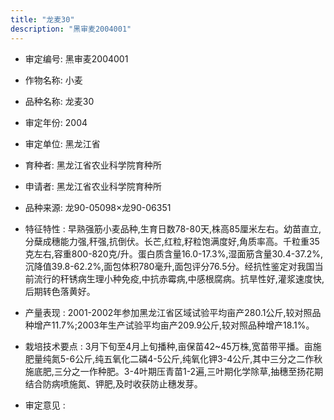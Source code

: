 ```yaml
---
title: "龙麦30"
description: "黑审麦2004001"
---
```

* 审定编号:  黑审麦2004001

*  作物名称:  小麦

*  品种名称:  龙麦30

*  审定年份:  2004

*  审定单位:  黑龙江省

* 育种者:  黑龙江省农业科学院育种所

*  申请者:  黑龙江省农业科学院育种所

*  品种来源:  龙90-05098×龙90-06351

*  特征特性 : 
早熟强筋小麦品种,生育日数78-80天,株高85厘米左右。幼苗直立,分蘖成穗能力强,秆强,抗倒伏。长芒,红粒,籽粒饱满度好,角质率高。千粒重35克左右,容重800-820克/升。蛋白质含量16.0-17.3%,湿面筋含量30.4-37.2%,沉降值39.8-62.2%,面包体积780毫升,面包评分76.5分。经抗性鉴定对我国当前流行的秆锈病生理小种免疫,中抗赤霉病,中感根腐病。抗旱性好,灌浆速度快,后期转色落黄好。
 
*  产量表现 : 
2001-2002年参加黑龙江省区域试验平均亩产280.1公斤,较对照品种增产11.7%;2003年生产试验平均亩产209.9公斤,较对照品种增产18.1%。

*  栽培技术要点 : 
3月下旬至4月上旬播种,亩保苗42~45万株,宽苗带平播。亩施肥量纯氮5-6公斤,纯五氧化二磷4-5公斤,纯氧化钾3-4公斤,其中三分之二作秋施底肥,三分之一作种肥。3-4叶期压青苗1-2遍,三叶期化学除草,抽穗至扬花期结合防病喷施氮、钾肥,及时收获防止穗发芽。

*  审定意见 : 

